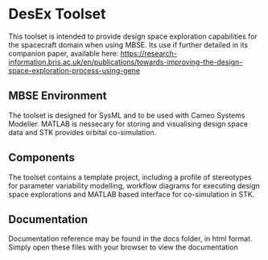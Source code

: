 # DesEx Toolset
This toolset is intended to provide design space exploration capabilities for the spacecraft domain when using MBSE. 
Its use if further detailed in its companion paper, available here: https://research-information.bris.ac.uk/en/publications/towards-improving-the-design-space-exploration-process-using-gene
## MBSE Environment
The toolset is designed for SysML and to be used with Cameo Systems Modeller. MATLAB is nessecary for storing 
and visualising design space data and STK provides orbital co-simulation.
## Components
The toolset contains a template project, including a profile of stereotypes for parameter variability modelling, workflow 
diagrams for executing design space explorations and MATLAB based interface for co-simulation in STK.

## Documentation
Documentation reference may be found in the docs folder, in html format. Simply open these files with your browser to view the documentation
